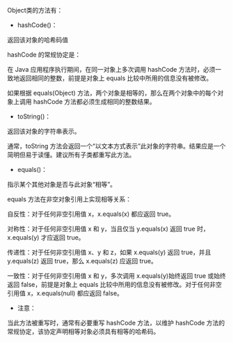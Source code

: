 Object类的方法有：
* hashCode()：
返回该对象的哈希码值
hashCode 的常规协定是： 
在 Java 应用程序执行期间，在同一对象上多次调用 hashCode 方法时，必须一致地返回相同的整数，前提是对象上 equals 比较中所用的信息没有被修改。
如果根据 equals(Object) 方法，两个对象是相等的，那么在两个对象中的每个对象上调用 hashCode 方法都必须生成相同的整数结果。 
* toString()：
返回该对象的字符串表示。
通常，toString 方法会返回一个“以文本方式表示”此对象的字符串。结果应是一个简明但易于读懂。建议所有子类都重写此方法。
* equals()：
指示某个其他对象是否与此对象“相等”。 
equals 方法在非空对象引用上实现相等关系： 
自反性：对于任何非空引用值 x，x.equals(x) 都应返回 true。 
对称性：对于任何非空引用值 x 和 y，当且仅当 y.equals(x) 返回 true 时，x.equals(y) 才应返回 true。 
传递性：对于任何非空引用值 x、y 和 z，如果 x.equals(y) 返回 true，并且 y.equals(z) 返回 true，那么 x.equals(z) 应返回 true。 
一致性：对于任何非空引用值 x 和 y，多次调用 x.equals(y)始终返回 true 或始终返回 false，前提是对象上 equals 比较中所用的信息没有被修改。对于任何非空引用值 x，x.equals(null) 都应返回 false。 
* 注意：
当此方法被重写时，通常有必要重写 hashCode 方法，以维护 hashCode 方法的常规协定，该协定声明相等对象必须具有相等的哈希码。